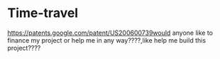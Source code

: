 # Time-travel
https://patents.google.com/patent/US200600739would anyone like to finance my project or help me in any way????,like help me build this project????  
